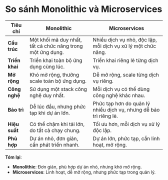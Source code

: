 # So sánh Monolithic và Microservices

| **Tiêu chí**          | **Monolithic**                              | **Microservices**                          |
|-----------------------|---------------------------------------------|-------------------------------------------|
| **Cấu trúc**          | Một khối mã duy nhất, tất cả chức năng trong một ứng dụng. | Nhiều dịch vụ nhỏ, độc lập, mỗi dịch vụ xử lý một chức năng. |
| **Triển khai**        | Triển khai toàn bộ ứng dụng cùng lúc.       | Triển khai riêng lẻ từng dịch vụ.          |
| **Mở rộng**           | Khó mở rộng, thường scale toàn bộ ứng dụng. | Dễ mở rộng, scale từng dịch vụ riêng.      |
| **Công nghệ**         | Sử dụng một stack công nghệ duy nhất.       | Mỗi dịch vụ có thể dùng công nghệ khác nhau. |
| **Bảo trì**           | Dễ lúc đầu, nhưng phức tạp khi dự án lớn.   | Phức tạp hơn do quản lý nhiều dịch vụ, nhưng dễ bảo trì riêng lẻ. |
| **Hiệu suất**         | Có thể chậm khi tải lớn, do tất cả chạy chung. | Tối ưu hơn, mỗi dịch vụ xử lý độc lập.     |
| **Phù hợp**           | Dự án nhỏ, đơn giản, cần phát triển nhanh.  | Dự án lớn, phức tạp, cần linh hoạt, mở rộng. |

**Tóm lại**: 
- **Monolithic**: Đơn giản, phù hợp dự án nhỏ, nhưng khó mở rộng.
- **Microservices**: Linh hoạt, dễ mở rộng, nhưng phức tạp trong quản lý.

